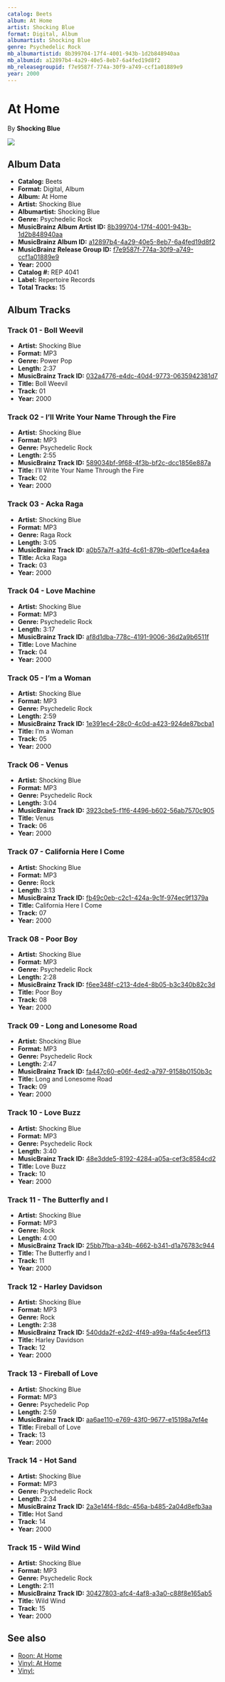```yaml
---
catalog: Beets
album: At Home
artist: Shocking Blue
format: Digital, Album
albumartist: Shocking Blue
genre: Psychedelic Rock
mb_albumartistid: 8b399704-17f4-4001-943b-1d2b848940aa
mb_albumid: a12897b4-4a29-40e5-8eb7-6a4fed19d8f2
mb_releasegroupid: f7e9587f-774a-30f9-a749-ccf1a01889e9
year: 2000
---
```


# At Home

By **Shocking Blue**

![](../../assets/beetscovers/Shocking_Blue-At_Home.jpg)

## Album Data

- **Catalog:** Beets
- **Format:** Digital, Album
- **Album:** At Home
- **Artist:** Shocking Blue
- **Albumartist:** Shocking Blue
- **Genre:** Psychedelic Rock
- **MusicBrainz Album Artist ID:** [8b399704-17f4-4001-943b-1d2b848940aa](https://musicbrainz.org/artist/8b399704-17f4-4001-943b-1d2b848940aa)
- **MusicBrainz Album ID:** [a12897b4-4a29-40e5-8eb7-6a4fed19d8f2](https://musicbrainz.org/release/a12897b4-4a29-40e5-8eb7-6a4fed19d8f2)
- **MusicBrainz Release Group ID:** [f7e9587f-774a-30f9-a749-ccf1a01889e9](https://musicbrainz.org/release-group/f7e9587f-774a-30f9-a749-ccf1a01889e9)
- **Year:** 2000
- **Catalog #:** REP 4041
- **Label:** Repertoire Records
- **Total Tracks:** 15

## Album Tracks

### Track 01 - Boll Weevil

- **Artist:** Shocking Blue
- **Format:** MP3
- **Genre:** Power Pop
- **Length:** 2:37
- **MusicBrainz Track ID:** [032a4776-e4dc-40d4-9773-0635942381d7](https://musicbrainz.org/recording/032a4776-e4dc-40d4-9773-0635942381d7)
- **Title:** Boll Weevil
- **Track:** 01
- **Year:** 2000

### Track 02 - I’ll Write Your Name Through the Fire

- **Artist:** Shocking Blue
- **Format:** MP3
- **Genre:** Psychedelic Rock
- **Length:** 2:55
- **MusicBrainz Track ID:** [589034bf-9f68-4f3b-bf2c-dcc1856e887a](https://musicbrainz.org/recording/589034bf-9f68-4f3b-bf2c-dcc1856e887a)
- **Title:** I’ll Write Your Name Through the Fire
- **Track:** 02
- **Year:** 2000

### Track 03 - Acka Raga

- **Artist:** Shocking Blue
- **Format:** MP3
- **Genre:** Raga Rock
- **Length:** 3:05
- **MusicBrainz Track ID:** [a0b57a7f-a3fd-4c61-879b-d0ef1ce4a4ea](https://musicbrainz.org/recording/a0b57a7f-a3fd-4c61-879b-d0ef1ce4a4ea)
- **Title:** Acka Raga
- **Track:** 03
- **Year:** 2000

### Track 04 - Love Machine

- **Artist:** Shocking Blue
- **Format:** MP3
- **Genre:** Psychedelic Rock
- **Length:** 3:17
- **MusicBrainz Track ID:** [af8d1dba-778c-4191-9006-36d2a9b6511f](https://musicbrainz.org/recording/af8d1dba-778c-4191-9006-36d2a9b6511f)
- **Title:** Love Machine
- **Track:** 04
- **Year:** 2000

### Track 05 - I’m a Woman

- **Artist:** Shocking Blue
- **Format:** MP3
- **Genre:** Psychedelic Rock
- **Length:** 2:59
- **MusicBrainz Track ID:** [1e391ec4-28c0-4c0d-a423-924de87bcba1](https://musicbrainz.org/recording/1e391ec4-28c0-4c0d-a423-924de87bcba1)
- **Title:** I’m a Woman
- **Track:** 05
- **Year:** 2000

### Track 06 - Venus

- **Artist:** Shocking Blue
- **Format:** MP3
- **Genre:** Psychedelic Rock
- **Length:** 3:04
- **MusicBrainz Track ID:** [3923cbe5-f1f6-4496-b602-56ab7570c905](https://musicbrainz.org/recording/3923cbe5-f1f6-4496-b602-56ab7570c905)
- **Title:** Venus
- **Track:** 06
- **Year:** 2000

### Track 07 - California Here I Come

- **Artist:** Shocking Blue
- **Format:** MP3
- **Genre:** Rock
- **Length:** 3:13
- **MusicBrainz Track ID:** [fb49c0eb-c2c1-424a-9c1f-974ec9f1379a](https://musicbrainz.org/recording/fb49c0eb-c2c1-424a-9c1f-974ec9f1379a)
- **Title:** California Here I Come
- **Track:** 07
- **Year:** 2000

### Track 08 - Poor Boy

- **Artist:** Shocking Blue
- **Format:** MP3
- **Genre:** Psychedelic Rock
- **Length:** 2:28
- **MusicBrainz Track ID:** [f6ee348f-c213-4de4-8b05-b3c340b82c3d](https://musicbrainz.org/recording/f6ee348f-c213-4de4-8b05-b3c340b82c3d)
- **Title:** Poor Boy
- **Track:** 08
- **Year:** 2000

### Track 09 - Long and Lonesome Road

- **Artist:** Shocking Blue
- **Format:** MP3
- **Genre:** Psychedelic Rock
- **Length:** 2:47
- **MusicBrainz Track ID:** [fa447c60-e06f-4ed2-a797-9158b0150b3c](https://musicbrainz.org/recording/fa447c60-e06f-4ed2-a797-9158b0150b3c)
- **Title:** Long and Lonesome Road
- **Track:** 09
- **Year:** 2000

### Track 10 - Love Buzz

- **Artist:** Shocking Blue
- **Format:** MP3
- **Genre:** Psychedelic Rock
- **Length:** 3:40
- **MusicBrainz Track ID:** [48e3dde5-8192-4284-a05a-cef3c8584cd2](https://musicbrainz.org/recording/48e3dde5-8192-4284-a05a-cef3c8584cd2)
- **Title:** Love Buzz
- **Track:** 10
- **Year:** 2000

### Track 11 - The Butterfly and I

- **Artist:** Shocking Blue
- **Format:** MP3
- **Genre:** Rock
- **Length:** 4:00
- **MusicBrainz Track ID:** [25bb7fba-a34b-4662-b341-d1a76783c944](https://musicbrainz.org/recording/25bb7fba-a34b-4662-b341-d1a76783c944)
- **Title:** The Butterfly and I
- **Track:** 11
- **Year:** 2000

### Track 12 - Harley Davidson

- **Artist:** Shocking Blue
- **Format:** MP3
- **Genre:** Rock
- **Length:** 2:38
- **MusicBrainz Track ID:** [540dda2f-e2d2-4f49-a99a-f4a5c4ee5f13](https://musicbrainz.org/recording/540dda2f-e2d2-4f49-a99a-f4a5c4ee5f13)
- **Title:** Harley Davidson
- **Track:** 12
- **Year:** 2000

### Track 13 - Fireball of Love

- **Artist:** Shocking Blue
- **Format:** MP3
- **Genre:** Psychedelic Pop
- **Length:** 2:59
- **MusicBrainz Track ID:** [aa6ae110-e769-43f0-9677-e15198a7ef4e](https://musicbrainz.org/recording/aa6ae110-e769-43f0-9677-e15198a7ef4e)
- **Title:** Fireball of Love
- **Track:** 13
- **Year:** 2000

### Track 14 - Hot Sand

- **Artist:** Shocking Blue
- **Format:** MP3
- **Genre:** Psychedelic Rock
- **Length:** 2:34
- **MusicBrainz Track ID:** [2a3e14f4-f8dc-456a-b485-2a04d8efb3aa](https://musicbrainz.org/recording/2a3e14f4-f8dc-456a-b485-2a04d8efb3aa)
- **Title:** Hot Sand
- **Track:** 14
- **Year:** 2000

### Track 15 - Wild Wind

- **Artist:** Shocking Blue
- **Format:** MP3
- **Genre:** Psychedelic Rock
- **Length:** 2:11
- **MusicBrainz Track ID:** [30427803-afc4-4af8-a3a0-c88f8e165ab5](https://musicbrainz.org/recording/30427803-afc4-4af8-a3a0-c88f8e165ab5)
- **Title:** Wild Wind
- **Track:** 15
- **Year:** 2000


## See also

- [Roon: At Home](../../Roon/Shocking_Blue/At_Home.md)
- [Vinyl: At Home](../../Vinyl/Shocking_Blue/At_Home.md)
- [Vinyl: ](../../Vinyl/Shocking_Blue/Shocking_Blue.md)
